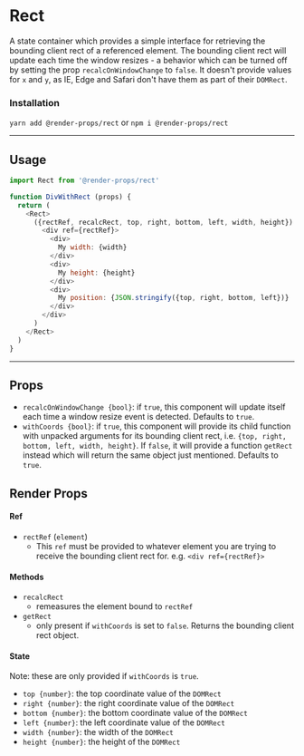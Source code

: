 # Rect
A state container which provides a simple interface for retrieving the bounding
client rect of a referenced element. The bounding client rect will update
each time the window resizes - a behavior which can be turned off by setting
the prop `recalcOnWindowChange` to `false`. It doesn't provide values for `x` and
`y`, as IE, Edge and Safari don't have them as part of their `DOMRect`.


### Installation
```yarn add @render-props/rect``` or ```npm i @render-props/rect```


____


## Usage
```js
import Rect from '@render-props/rect'

function DivWithRect (props) {
  return (
    <Rect>
      ({rectRef, recalcRect, top, right, bottom, left, width, height}) => (
        <div ref={rectRef}>
          <div>
            My width: {width}
          </div>
          <div>
            My height: {height}
          </div>
          <div>
            My position: {JSON.stringify({top, right, bottom, left})}
          </div>
        </div>
      )
    </Rect>
  )
}
```

____

## Props
- `recalcOnWindowChange {bool}`: if `true`, this component will update itself
each time a window resize event is detected. Defaults to `true`.
- `withCoords {bool}`: if `true`, this component will provide its child function
with unpacked arguments for its bounding client rect, i.e.
`{top, right, bottom, left, width, height}`. If `false`, it will provide a
function `getRect` instead which will return the same object just mentioned.
Defaults to `true`.

## Render Props

#### Ref
- `rectRef` (`element`)
  - This `ref` must be provided to whatever element you are trying to receive the
    bounding client rect for. e.g. `<div ref={rectRef}>`

#### Methods
- `recalcRect`
  - remeasures the element bound to `rectRef`
- `getRect`
  - only present if `withCoords` is set to `false`. Returns the bounding client
    rect object.

#### State
Note: these are only provided if `withCoords` is `true`.

- `top {number}`: the top coordinate value of the `DOMRect`
- `right {number}`: the right coordinate value of the `DOMRect`
- `bottom {number}`: the bottom coordinate value of the `DOMRect`
- `left {number}`: the left coordinate value of the `DOMRect`
- `width {number}`: the width of the `DOMRect`
- `height {number}`: the height of the `DOMRect`
